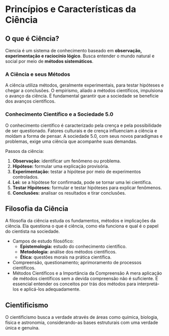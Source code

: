 # Princípios e Características da Ciência
## O que é Ciência?
Ciencia é um sistema de conhecimento baseado em **observação, experimentação e raciocínio lógico**.
Busca entender o mundo natural e social por meio de **métodos sistemáticos**.
### A Ciência e seus Métodos

A ciência utiliza métodos, geralmente experimentais, para testar hipóteses e chegar a conclusões. O empirismo, aliado a métodos científicos, impulsiona o avanço da ciência. É fundamental garantir que a sociedade se beneficie dos avanços científicos.

### Conhecimento Científico e a Sociedade 5.0

O conhecimento científico é caracterizado pela crença e pela possibilidade de ser questionado. Fatores culturais e de crença influenciam a ciência e moldam a forma de pensar. A sociedade 5.0, com seus novos paradigmas e problemas, exige uma ciência que acompanhe suas demandas.

Passos da ciência:
1. **Observação:** identificar um fenômeno ou problema.
2. **Hipótese:** formular uma explicação provisória.
3. **Experimentação:** testar a hipótese por meio de experimentos controlados.
4. **Lei:** se a hipótese for confirmada, pode se tornar uma lei científica.
5. **Testar Hipóteses:** formular e testar hipóteses para explicar fenômenos.
6. **Conclusões:** analisar os resultados e tirar conclusões.

## Filosofia da Ciência
A filosofia da ciência estuda os fundamentos, métodos e implicações da ciência. Ela questiona o que é ciência, como ela funciona e qual é o papel do cientista na sociedade.

- Campos de estudo filosófico:
  - **Epistemologia:** estudo do conhecimento científico.
  - **Metodologia:** análise dos métodos científicos.
  - **Ética:** questões morais na prática científica.
- Compreensão, questionamento; aprimoramento de processos científicos.
- Métodos Científicos e a Importância da Compreensão
    A mera aplicação de métodos científicos sem a devida compreensão não é suficiente. É essencial entender os conceitos por trás dos métodos para interpretá-los e aplicá-los adequadamente.
## Cientificismo
O cientificismo busca a verdade através de áreas como química, biologia, física e astronomia, considerando-as bases estruturais com uma verdade única e genuína.